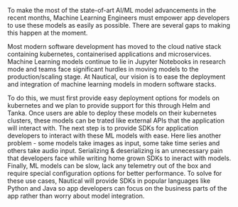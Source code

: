 To make the most of the state-of-art AI/ML model advancements in the recent
months, Machine Learning Engineers must empower app developers to use these
models as easily as possible. There are several gaps to making this happen at
the moment.

Most modern software development has moved to the cloud native stack containing
kubernetes, containerised applications and microservices. Machine Learning
models continue to lie in Jupyter Notebooks in research mode and teams face
significant hurdles in moving models to the production/scaling stage. At
Nautical, our vision is to ease the deployment and integration of machine
learning models in modern software stacks.

To do this, we must first provide easy deployment options for models on
kubernetes and we plan to provide support for this through Helm and Tanka. Once
users are able to deploy these models on their kubernetes clusters, these models
can be trated like external APIs that the application will interact with. The
next step is to provide SDKs for application developers to interact with these
ML models with ease. Here lies another problem - some models take images as
input, some take time series and others take audio input. Serializing &
deserializing is an unnecessary pain that developers face while writing home
grown SDKs to ineract with models. Finally, ML models can be slow, lack any
telemetry out of the box and require special configuration options for better
performance. To solve for these use cases, Nautical will provide SDKs in popular
languages like Python and Java so app developers can focus on the business parts
of the app rather than worry about model integration.